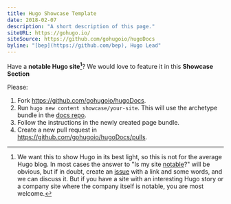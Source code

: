 ```yaml
---
title: Hugo Showcase Template
date: 2018-02-07
description: "A short description of this page."
siteURL: https://gohugo.io/
siteSource: https://github.com/gohugoio/hugoDocs
byline: "[bep](https://github.com/bep), Hugo Lead"
---
```

Have a **notable Hugo site[^1]**? We would love to feature it in this **Showcase Section**

Please:

1. Fork https://github.com/gohugoio/hugoDocs.
1. Run `hugo new content showcase/your-site`. This will use the archetype bundle in the [docs repo](https://github.com/gohugoio/hugoDocs/tree/master/archetypes).
1. Follow the instructions in the newly created page bundle.
1. Create a new pull request in https://github.com/gohugoio/hugoDocs/pulls.

[^1]: We want this to show Hugo in its best light, so this is not for the average Hugo blog. In most cases the answer to "Is my site [notable](https://www.dictionary.com/browse/notable)?" will be obvious, but if in doubt, create an [issue](https://github.com/gohugoio/hugoDocs/issues) with a link and some words, and we can discuss it. But if you have a site with an interesting Hugo story or a company site where the company itself is notable, you are most welcome.
